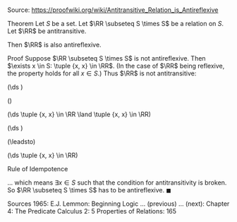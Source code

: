 # 

Source: https://proofwiki.org/wiki/Antitransitive_Relation_is_Antireflexive

Theorem
Let $S$ be a set.
Let $\RR \subseteq S \times S$ be a relation on $S$.
Let $\RR$ be antitransitive.

Then $\RR$ is also antireflexive.


Proof
Suppose $\RR \subseteq S \times S$ is not antireflexive.
Then $\exists x \in S: \tuple {x, x} \in \RR$. (In the case of $\RR$ being reflexive, the property holds for all $x \in S$.)
Thus $\RR$ is not antitransitive:














\(\ds \)

\(\)







\(\ds \tuple {x, x} \in \RR \land \tuple {x, x} \in \RR\)




















\(\ds \)

\(\leadsto\)







\(\ds \tuple {x, x} \in \RR\)





Rule of Idempotence



... which means $\exists x \in S$ such that the condition for antitransitivity is broken.
So $\RR \subseteq S \times S$ has to be antireflexive.
$\blacksquare$


Sources
1965: E.J. Lemmon: Beginning Logic ... (previous) ... (next): Chapter $4$: The Predicate Calculus $2$: $5$ Properties of Relations: $165$




